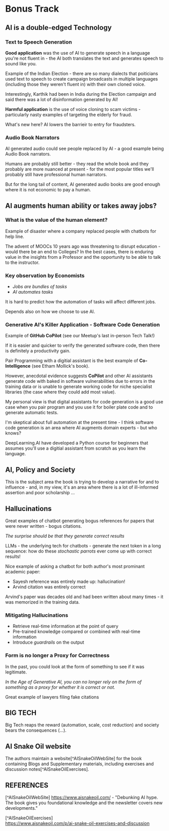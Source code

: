 # Bonus Track 

## AI is a double-edged Technology

### Text to Speech Generation

**Good application** was the use of AI to generate speech in a language you're not fluent in - the AI both translates the text and generates speech to sound like you.

Example of the Indian Election - there are so many dialects that poiticians used text to speech to create campaign broadcasts in multiple languages (including those they weren't fluent in) with their own cloned voice.

Interestingly, Karthik had been in India during the Election campaign and said there was a lot of disinformation generated by AI!

**Harmful application** is the use of voice cloning to scam victims - particularly nasty examples of targeting the elderly for fraud.

What's new here? AI lowers the barrieir to entry for fraudsters.

### Audio Book Narrators

AI generated audio could see people replaced by AI - a good example being Audio Book narrators.

Humans are probably still better - they read the whole book and they probably are more nuanced at present - for the most popular titles we'll probably still have professional human narrators.

But for the long tail of content, AI generated audio books are good enough where it is not economic to pay a human.

## AI augments human ability or takes away jobs?

### What is the value of the human element?

Example of disaster where a company replaced people with chatbots for help line.

The advent of MOOCs 10 years ago was threatening to disrupt education - would there be an end to Colleges? In the best cases, there is enduring value in the insights from a Professor and the opportunity to be able to talk to the instructor.

### Key observation by Economists

- _Jobs are bundles of tasks_
- _AI automates tasks_

It is hard to predict how the automation of tasks will affect different jobs.

Depends also on how we choose to use AI.

### Generative AI's Killer Application - Software Code Generation

Example of **GitHub CoPilot** (see our Meetup's last in-person Tech Talk!)

If it is easier and quicker to verify the generated software code, then there is definitely a productivity gain.

Pair Programming with a digitial assistant is the best example of **Co-Intelligence** (see Etham Mollick's book).

However, anecdotal evidence suggests **CoPilot** and other AI assistants generate code with baked in software vulnerabilities due to errors in the training data or is unable to generate working code for niche specialist libraries (the case where they could add most value).

My personal view is that digital assistants for code generation is a good use case when you pair program and you use it for boiler plate code and to generate automatic tests.

I'm skeptical about full automation at the present time - I think software code generation is an area where AI augments domain experts - but who knows?

DeepLearning.AI have developed a Python course for beginners that assumes you'll use a digitial assistant from scratch as you learn the language.

## AI, Policy and Society

This is the subject area the book is trying to develop a narrative for and to influence - and, in my view, it's an area where there is a lot of ill-informed assertion and poor scholarship ...

## Hallucinations

Great examples of chatbot generating bogus references for papers that were never written - bogus citations.

_The surprise should be that they generate correct results_

LLMs - the underlying tech for chatbots - generate the next token in a long sequence: how do these _stochastic parrots_ ever come up with correct results!

Nice example of asking a chatbot for both author's most prominant academic paper:

- Sayesh reference was entirely made up: hallucination!
- Arvind citation was entirely correct

Arvind's paper was decades old and had been written about many times - it was memorized in the training data.

### Mitigating Hallucinations

- Retrieve real-time information at the point of query
- Pre-trained knowledge compared or combined with real-time information
- Introduce _guardrails_ on the output

### Form is no longer a Proxy for Correctness

In the past, you could look at the form of something to see if it was legitimate.

_In the Age of Generative AI, you can no longer rely on the form of something as a proxy for whether it is correct or not._

Great example of lawyers filing fake citations

## BIG TECH

Big Tech reaps the reward (automation, scale, cost reduction) and society bears the consequences (...).

## AI Snake Oil website

The authors maintain a website[^AISnakeOilWebSite] for the book containing Blogs and Supplementary materials, including exercises and discussion notes[^AISnakeOilExercises].

## REFERENCES

[^AISnakeOilWebSite]
    https://www.aisnakeoil.com/ - "Debunking AI hype. The book gives you foundational knowledge and the newsletter covers new developments."

[^AISnakeOilExercises]	
	https://www.aisnakeoil.com/p/ai-snake-oil-exercises-and-discussion
 










